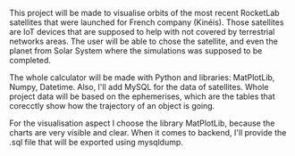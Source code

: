 <p>
  This project will be made to visualise orbits of the most recent RocketLab satellites that were launched for French company (Kinéis).
  Those satellites are IoT devices that are supposed to help with not covered by terrestrial networks areas.
    The user will be able to chose the satellite, and even the planet from Solar System where the simulations was supposed to be completed.
</p>

<p>
  The whole calculator will be made with Python and libraries: MatPlotLib, Numpy, Datetime. Also, I'll add MySQL for the data of satellites.
  Whole project data will be based on the ephemerises, which are the tables that corecctly show how the trajectory of an object is going.
<p>

<p>
  For the visualisation aspect I choose the library MatPlotLib, because the charts are very visible and clear. 
  When it comes to backend, I'll provide the .sql file that will be exported using mysqldump.
</p>

